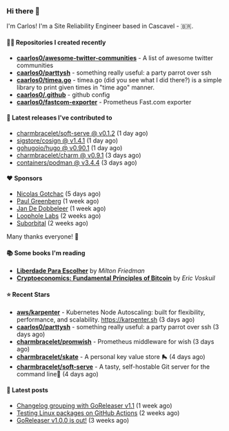 ### Hi there 👋

I'm Carlos! I'm a Site Reliability Engineer based in Cascavel - 🇧🇷.

#### 👨‍💻 Repositories I created recently
- **[caarlos0/awesome-twitter-communities](https://github.com/caarlos0/awesome-twitter-communities)** - A list of awesome twitter communities
- **[caarlos0/parttysh](https://github.com/caarlos0/parttysh)** - something really useful: a party parrot over ssh
- **[caarlos0/timea.go](https://github.com/caarlos0/timea.go)** - timea.go (did you see what I did there?) is a simple library to print given times in &#34;time ago&#34; manner.
- **[caarlos0/.github](https://github.com/caarlos0/.github)** - github config
- **[caarlos0/fastcom-exporter](https://github.com/caarlos0/fastcom-exporter)** - Prometheus Fast.com exporter

#### 🚀 Latest releases I've contributed to


- [charmbracelet/soft-serve @ v0.1.2](https://github.com/charmbracelet/soft-serve/releases/tag/v0.1.2) (1 day ago)
- [sigstore/cosign @ v1.4.1](https://github.com/sigstore/cosign/releases/tag/v1.4.1) (1 day ago)
- [gohugoio/hugo @ v0.90.1](https://github.com/gohugoio/hugo/releases/tag/v0.90.1) (1 day ago)
- [charmbracelet/charm @ v0.9.1](https://github.com/charmbracelet/charm/releases/tag/v0.9.1) (3 days ago)
- [containers/podman @ v3.4.4](https://github.com/containers/podman/releases/tag/v3.4.4) (3 days ago)

#### ❤️ Sponsors
- [Nicolas Gotchac](https://github.com/ngotchac) (5 days ago)
- [Paul Greenberg](https://github.com/greenpau) (1 week ago)
- [Jan De Dobbeleer](https://github.com/JanDeDobbeleer) (1 week ago)
- [Loophole Labs](https://github.com/loopholelabs) (2 weeks ago)
- [Suborbital](https://github.com/suborbital) (2 weeks ago)

Many thanks everyone! 🙏

#### 📚 Some books I'm reading
- **[Liberdade Para Escolher](https://www.goodreads.com/book/show/17238591-liberdade-para-escolher)** by _Milton Friedman_
- **[Cryptoeconomics: Fundamental Principles of Bitcoin](https://www.goodreads.com/book/show/56919322-cryptoeconomics)** by _Eric Voskuil_

#### ⭐ Recent Stars


- **[aws/karpenter](https://github.com/aws/karpenter)** - Kubernetes Node Autoscaling: built for flexibility, performance, and scalability. https://karpenter.sh (3 days ago)
- **[caarlos0/parttysh](https://github.com/caarlos0/parttysh)** - something really useful: a party parrot over ssh (3 days ago)
- **[charmbracelet/promwish](https://github.com/charmbracelet/promwish)** - Prometheus middleware for wish (3 days ago)
- **[charmbracelet/skate](https://github.com/charmbracelet/skate)** - A personal key value store 🛼 (4 days ago)
- **[charmbracelet/soft-serve](https://github.com/charmbracelet/soft-serve)** - A tasty, self-hostable Git server for the command line🍦 (4 days ago)

#### 📄 Latest posts
- [Changelog grouping with GoReleaser v1.1](https://carlosbecker.com/posts/goreleaser-changelog-groups/) (1 week ago)
- [Testing Linux packages on GitHub Actions](https://carlosbecker.com/posts/linux-pkgs-github-actions/) (2 weeks ago)
- [GoReleaser v1.0.0 is out!](https://carlosbecker.com/posts/goreleaser-v1/) (3 weeks ago)

